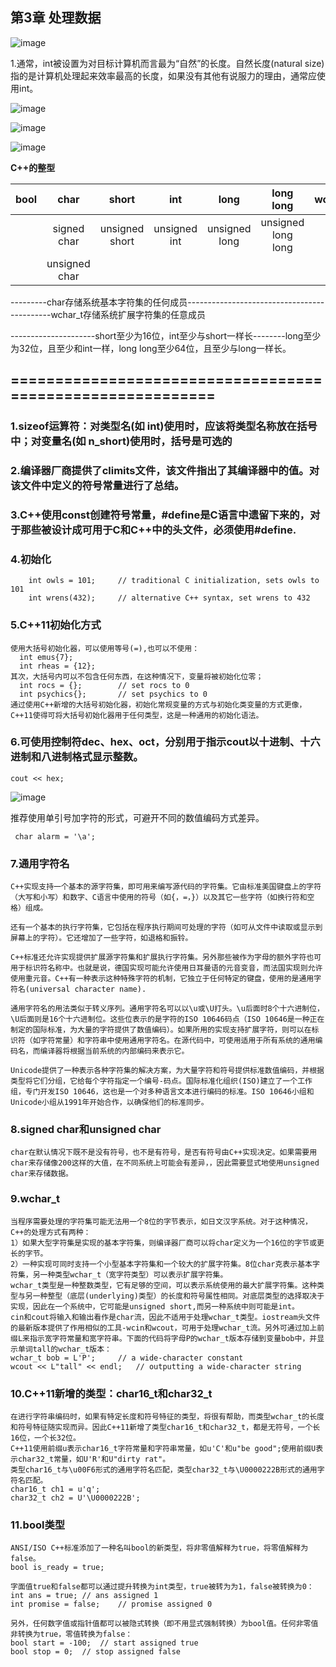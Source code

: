 ## 第3章 处理数据

![image](https://github.com/liam1992-web/cpp_study_notes/assets/61104738/732c907f-f290-4f99-a9f2-6c690b4053e1)

1.通常，int被设置为对目标计算机而言最为“自然”的长度。自然长度(natural size)指的是计算机处理起来效率最高的长度，如果没有其他有说服力的理由，通常应使用int。

![image](https://github.com/liam1992-web/cpp_study_notes/assets/61104738/f0db59f6-4148-458b-9674-00b1981a36af)

![image](https://github.com/liam1992-web/cpp_study_notes/assets/61104738/a235b846-b2ca-4d7b-b356-fdf03ee27e26)

![image](https://github.com/liam1992-web/cpp_study_notes/assets/61104738/bfccface-5b0f-4193-84b2-f3695d62bbe6)

**C++的整型**			

|	bool	 |char	     |short         |int		     |long	       |long long	        |wchar_t|char16_t|
| :----- | :--:      | :--:         |  :--:      |  :--:       |  :--:            |  :--: |-------:|
|		     |signed char|unsigned short|unsigned int|unsigned long|unsigned long long|				|char32_t|
|  		   |unsigned char|            |            |             |                  |       |        |													
															
---------char存储系统基本字符集的任何成员--------------------------------------------wchar_t存储系统扩展字符集的任意成员		
															
---------------------short至少为16位，int至少与short一样长--------long至少为32位，且至少和int一样，long long至少64位，且至少与long一样长。								

## ==========================================================
### 1.sizeof运算符：对类型名(如 int)使用时，应该将类型名称放在括号中；对变量名(如 n_short)使用时，括号是可选的
### 2.编译器厂商提供了climits文件，该文件指出了其编译器中的值。对该文件中定义的符号常量进行了总结。
### 3.C++使用const创建符号常量，#define是C语言中遗留下来的，对于那些被设计成可用于C和C++中的头文件，必须使用#define.
### 4.初始化
		int owls = 101;		// traditional C initialization, sets owls to 101
  		int wrens(432);		// alternative C++ syntax, set wrens to 432
### 5.C++11初始化方式
	使用大括号初始化器，可以使用等号(=),也可以不使用：
  	  int emus{7};
      int rheas = {12};
    其次，大括号内可以不包含任何东西，在这种情况下，变量将被初始化位零；
      int rocs = {};		// set rocs to 0
      int psychics{};		// set psychics to 0
    通过使用C++新增的大括号初始化器，初始化常规变量的方式与初始化类变量的方式更像，C++11使得可将大括号初始化器用于任何类型，这是一种通用的初始化语法。
### 6.可使用控制符dec、hex、oct，分别用于指示cout以十进制、十六进制和八进制格式显示整数。
	cout << hex;
 
![image](https://github.com/liam1992-web/cpp_study_notes/assets/61104738/53410b1a-0548-458c-8a05-be2861ce05dc)

推荐使用单引号加字符的形式，可避开不同的数值编码方式差异。

     char alarm = '\a';

### 7.通用字符名
    C++实现支持一个基本的源字符集，即可用来编写源代码的字符集。它由标准美国键盘上的字符（大写和小写）和数字、C语言中使用的符号（如{，=，}）以及其它一些字符（如换行符和空格）组成。
    
    还有一个基本的执行字符集，它包括在程序执行期间可处理的字符（如可从文件中读取或显示到屏幕上的字符）。它还增加了一些字符，如退格和振铃。
    
    C++标准还允许实现提供扩展源字符集和扩展执行字符集。另外那些被作为字母的额外字符也可用于标识符名称中。也就是说，德国实现可能允许使用日耳曼语的元音变音，而法国实现则允许使用重元音。C++有一种表示这种特殊字符的机制，它独立于任何特定的键盘，使用的是通用字符名(universal character name).
    
    通用字符名的用法类似于转义序列。通用字符名可以以\u或\U打头。\u后面时8个十六进制位，\U后面则是16个十六进制位。这些位表示的是字符的ISO 10646码点（ISO 10646是一种正在制定的国际标准，为大量的字符提供了数值编码）。如果所用的实现支持扩展字符，则可以在标识符（如字符常量）和字符串中使用通用字符名。在源代码中，可使用适用于所有系统的通用编码名，而编译器将根据当前系统的内部编码来表示它。

    Unicode提供了一种表示各种字符集的解决方案，为大量字符和符号提供标准数值编码，并根据类型将它们分组，它给每个字符指定一个编号-码点。国际标准化组织(ISO)建立了一个工作组，专门开发ISO 10646，这也是一个对多种语言文本进行编码的标准。ISO 10646小组和Unicode小组从1991年开始合作，以确保他们的标准同步。
    
### 8.signed char和unsigned char
    char在默认情况下既不是没有符号，也不是有符号，是否有符号由C++实现决定。如果需要用char来存储像200这样的大值，在不同系统上可能会有差异，，因此需要显式地使用unsigned char来存储数据。

### 9.wchar_t
    当程序需要处理的字符集可能无法用一个8位的字节表示，如日文汉字系统。对于这种情况，C++的处理方式有两种：
    1）如果大型字符集是实现的基本字符集，则编译器厂商可以将char定义为一个16位的字节或更长的字节。
    2）一种实现可同时支持一个小型基本字符集和一个较大的扩展字符集。8位char克表示基本字符集，另一种类型wchar_t（宽字符类型）可以表示扩展字符集。
    wchar_t类型是一种整数类型，它有足够的空间，可以表示系统使用的最大扩展字符集。这种类型与另一种整型（底层(underlying)类型）的长度和符号属性相同。对底层类型的选择取决于实现，因此在一个系统中，它可能是unsigned short,而另一种系统中则可能是int。
    cin和cout将输入和输出看作是char流，因此不适用于处理wchar_t类型。iostream头文件的最新版本提供了作用相似的工具-wcin和wcout，可用于处理wchar_t流。另外可通过加上前缀L来指示宽字符常量和宽字符串。下面的代码将字母P的wchar_t版本存储到变量bob中，并显示单词tall的wchar_t版本：
    wchar_t bob = L'P';		// a wide-character constant
    wcout << L"tall" << endl; 	// outputting a wide-character string
    
### 10.C++11新增的类型：char16_t和char32_t
    在进行字符串编码时，如果有特定长度和符号特征的类型，将很有帮助，而类型wchar_t的长度和符号特征随实现而异。因此C++11新增了类型char16_t和char32_t，都是无符号，一个长16位，一个长32位。
    C++11使用前缀u表示char16_t字符常量和字符串常量，如u'C'和u"be good";使用前缀U表示char32_t常量，如U'R'和U"dirty rat"。
    类型char16_t与\u00F6形式的通用字符名匹配，类型char32_t与\U0000222B形式的通用字符名匹配。
    char16_t ch1 = u'q';
    char32_t ch2 = U'\U0000222B';
### 11.bool类型
    ANSI/ISO C++标准添加了一种名叫bool的新类型，将非零值解释为true，将零值解释为false。
    bool is_ready = true;
    
    字面值true和false都可以通过提升转换为int类型，true被转为为1，false被转换为0：
    int ans = true;	// ans assigned 1
    int promise = false;	// promise assigned 0
    
    另外，任何数字值或指针值都可以被隐式转换（即不用显式强制转换）为bool值。任何非零值非转换为true，零值转换为false：
    bool start = -100;	// start assigned true
    bool stop = 0;	// stop assigned false

    
